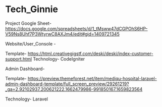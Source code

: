 # Tech_Ginnie

Project Google Sheet-  https://docs.google.com/spreadsheets/d/1_tMsww47dCGPOhS6HP-V59Ns8Uhf7P3WtyrwC8AXJm4/edit#gid=1409721345

Website/User_Console -

  Template-  https://html.creativegigstf.com/deski/deski/index-customer-support.html
  Technology- CodeIgniter
  
Admin Dashboard-

  Template- https://preview.themeforest.net/item/mediqu-hospital-laravel-admin-dashboard-template/full_screen_preview/29261219?_ga=2.92102937.200621222.1662479986-991850167.1659823564
  
  Technology- Laravel
